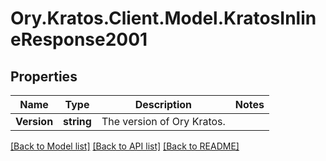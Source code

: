 # Ory.Kratos.Client.Model.KratosInlineResponse2001

## Properties

Name | Type | Description | Notes
------------ | ------------- | ------------- | -------------
**Version** | **string** | The version of Ory Kratos. | 

[[Back to Model list]](../README.md#documentation-for-models) [[Back to API list]](../README.md#documentation-for-api-endpoints) [[Back to README]](../README.md)

